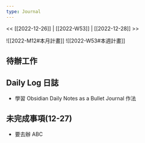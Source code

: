 ```yaml
---
type: Journal
---
```

<< [[2022-12-26]] | [[2022-W53]] | [[2022-12-28]] >>

![[2022-M12#本月計畫]]
![[2022-W53#本週計畫]]

## 待辦工作

## Daily Log 日誌
- 學習 Obsidian Daily Notes as a Bullet Journal 作法

## 未完成事項(12-27)
- 要去辦 ABC 

